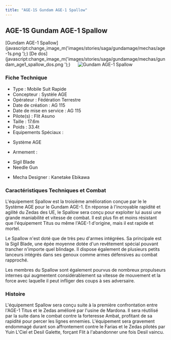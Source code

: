 ```yaml
---
title: "AGE-1S Gundam AGE-1 Spallow"
---
```


AGE-1S Gundam AGE-1 Spallow
---------------------------

[Gundam AGE-1 Spallow](javascript:change_image_m('images/stories/saga/gundamage/mechas/age-1s.png
');) [De dos](javascript:change_image_m('images/stories/saga/gundamage/mechas/gundam_age1_spallow_dos.png
');)      ![
Gundam AGE-1 Spallow](/images/stories/saga/gundamage/mechas/age-1s.png
)    
### Fiche Technique


- Type : Mobile Suit Rapide  
- Concepteur : Systèle AGE  
- Opérateur : Fédération Terrestre  
- Date de création : AG 115  
- Date de mise en service : AG 115  
- Pilote(s) : Flit Asuno  
- Taille : 17.6m  
- Poids : 33.4t  
- Equipements Spéciaux :


* Système AGE


- Armement :


* Sigil Blade
* Needle Gun


- Mecha Designer : Kanetake Ebikawa


### Caractéristiques Techniques et Combat


L'équipement Spallow est la troisième amélioration conçue par le le Système AGE pour le Gundam AGE-1. En réponse à l'incroyable rapidité et agilité du Zedas des UE, le Spallow sera conçu pour exploiter lui aussi une grande maniabilité et vitesse de combat. Il est plus fin et moins résistant que l'équipement Titus ou même l'AGE-1 d'origine, mais il est rapide et mortel. 


Le Spallow n'est doté que de très peu d'armes intégrées. Sa principale est la Sigil Blade, une épée moyenne dotée d'un revêtement spécial pouvant trancher n'importe quel blindage. Il dispose également de plusieurs petits lanceurs intégrés dans ses genoux comme armes défensives au combat rapproché.


Les membres du Spallow sont également pourvus de nombreux propulseurs internes qui augmentent considérablement sa vitesse de mouvement et la force avec laquelle il peut infliger des coups à ses adversaire.


### Histoire


L'équipement Spallow sera conçu suite à la première confrontation entre l'AGE-1 Titus et le Zedas amélioré par l'usine de Mardona. Il sera réutilisé par la suite dans le combat contre la forteresse Ambat, profitant de sa rapidité pour percer les lignes ennemies. L'équipement sera gravement endommagé durant son affrontement contre le Farias et le Zedas pilotés par Yuin L'Ciel et Desil Galette, forçant Flit à l'abandonner une fois Desil vaincu.  

